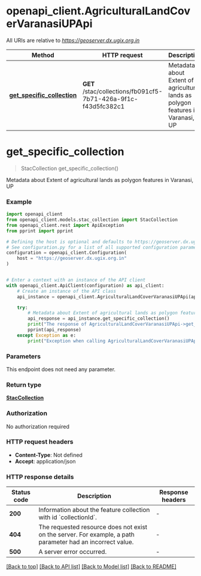 # openapi_client.AgriculturalLandCoverVaranasiUPApi

All URIs are relative to *https://geoserver.dx.ugix.org.in*

Method | HTTP request | Description
------------- | ------------- | -------------
[**get_specific_collection**](AgriculturalLandCoverVaranasiUPApi.md#get_specific_collection) | **GET** /stac/collections/fb091cf5-7b71-426a-9f1c-f43d5fc382c1 | Metadata about Extent of agricultural lands as polygon features in Varanasi, UP


# **get_specific_collection**
> StacCollection get_specific_collection()

Metadata about Extent of agricultural lands as polygon features in Varanasi, UP

### Example


```python
import openapi_client
from openapi_client.models.stac_collection import StacCollection
from openapi_client.rest import ApiException
from pprint import pprint

# Defining the host is optional and defaults to https://geoserver.dx.ugix.org.in
# See configuration.py for a list of all supported configuration parameters.
configuration = openapi_client.Configuration(
    host = "https://geoserver.dx.ugix.org.in"
)


# Enter a context with an instance of the API client
with openapi_client.ApiClient(configuration) as api_client:
    # Create an instance of the API class
    api_instance = openapi_client.AgriculturalLandCoverVaranasiUPApi(api_client)

    try:
        # Metadata about Extent of agricultural lands as polygon features in Varanasi, UP
        api_response = api_instance.get_specific_collection()
        print("The response of AgriculturalLandCoverVaranasiUPApi->get_specific_collection:\n")
        pprint(api_response)
    except Exception as e:
        print("Exception when calling AgriculturalLandCoverVaranasiUPApi->get_specific_collection: %s\n" % e)
```



### Parameters

This endpoint does not need any parameter.

### Return type

[**StacCollection**](StacCollection.md)

### Authorization

No authorization required

### HTTP request headers

 - **Content-Type**: Not defined
 - **Accept**: application/json

### HTTP response details

| Status code | Description | Response headers |
|-------------|-------------|------------------|
**200** | Information about the feature collection with id &#x60;collectionId&#x60;. |  -  |
**404** | The requested resource does not exist on the server. For example, a path parameter had an incorrect value. |  -  |
**500** | A server error occurred. |  -  |

[[Back to top]](#) [[Back to API list]](../README.md#documentation-for-api-endpoints) [[Back to Model list]](../README.md#documentation-for-models) [[Back to README]](../README.md)

